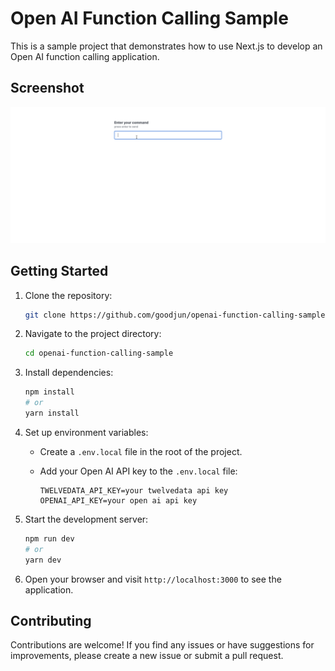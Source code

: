 # Open AI Function Calling Sample

This is a sample project that demonstrates how to use Next.js to develop an Open AI function calling application.

## Screenshot

![Screenshot](./screenshot.gif "Screenshot")

## Getting Started

1. Clone the repository:

   ```bash
   git clone https://github.com/goodjun/openai-function-calling-sample.git
   ```

2. Navigate to the project directory:

   ```bash
   cd openai-function-calling-sample
   ```

3. Install dependencies:

   ```bash
   npm install
   # or
   yarn install
   ```

4. Set up environment variables:

   - Create a `.env.local` file in the root of the project.
   - Add your Open AI API key to the `.env.local` file:

     ```
     TWELVEDATA_API_KEY=your twelvedata api key
     OPENAI_API_KEY=your open ai api key
     ```

5. Start the development server:

   ```bash
   npm run dev
   # or
   yarn dev
   ```

6. Open your browser and visit `http://localhost:3000` to see the application.

## Contributing

Contributions are welcome! If you find any issues or have suggestions for improvements, please create a new issue or submit a pull request.
